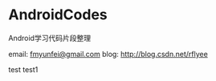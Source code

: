 AndroidCodes
============

Android学习代码片段整理

email: fmyunfei@gmail.com
blog:  http://blog.csdn.net/rflyee

test
test1
